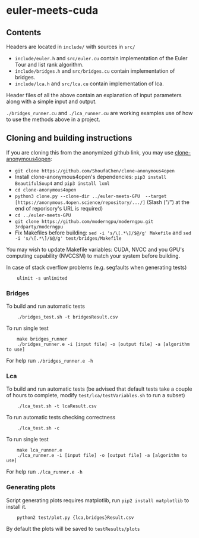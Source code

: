 # euler-meets-cuda

## Contents
Headers are located in ```include/``` with sources in ```src/```
- ```include/euler.h``` and ```src/euler.cu``` contain implementation of the Euler Tour and list rank algorithm.
- ```include/bridges.h``` and ```src/bridges.cu``` contain implementation of bridges.
- ```include/lca.h``` and ```src/lca.cu``` contain implementation of lca.

Header files of all the above contain an explanation of input parameters along with a simple input and output.

```./bridges_runner.cu``` and ```./lca_runner.cu``` are working examples use of how to use the methods above in a project.


## Cloning and building instructions
If you are cloning this from the anonymized github link, you may use [clone-anonymous4open](https://github.com/ShoufaChen/clone-anonymous4open):
- ```git clone https://github.com/ShoufaChen/clone-anonymous4open```
- Install clone-anonymous4open's dependencies: ```pip3 install BeautifulSoup4``` and ```pip3 install lxml```
- ```cd clone-anonymous4open```
- ```python3 clone.py --clone-dir ../euler-meets-GPU  --target [https://anonymous.4open.science/repository/.../]``` (Slash ("/") at the end of reporisory's URL is required)
- ```cd ../euler-meets-GPU```
- ```git clone https://github.com/moderngpu/moderngpu.git 3rdparty/moderngpu```
- Fix Makefiles before building: ```sed -i 's/\[.*\]/$@/g' Makefile``` and ```sed -i 's/\[.*\]/$@/g' test/bridges/Makefile```

You may wish to update Makefile variables: CUDA, NVCC and you GPU's computing capability (NVCCSM) to match your system before building.

In case of stack overflow problems (e.g. segfaults when generating tests)
```shell
    ulimit -s unlimited
```

### Bridges
To build and run automatic tests
```shell
    ./bridges_test.sh -t bridgesResult.csv
```

To run single test
```shell
    make bridges_runner
    ./bridges_runner.e -i [input file] -o [output file] -a [algorithm to use]
```
For help run ```./bridges_runner.e -h```

### Lca
To build and run automatic tests (be advised that default tests take a couple of hours to complete, modify ```test/lca/testVariables.sh``` to run a subset)
```shell
    ./lca_test.sh -t lcaResult.csv
```

To run automatic tests checking correctness
```shell
    ./lca_test.sh -c
```

To run single test
```shell
    make lca_runner.e
    ./lca_runner.e -i [input file] -o [output file] -a [algorithm to use]
```
For help run ```./lca_runner.e -h```


### Generating plots
Script generating plots requires matplotlib, run ```pip2 install matplotlib``` to install it.

```shell
    python2 test/plot.py {lca,bridges}Result.csv
```
By default the plots will be saved to ```testResults/plots```
